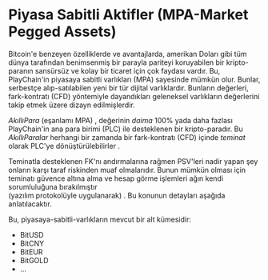 # Piyasa Sabitli Aktifler (MPA-Market Pegged Assets)

Bitcoin'e benzeyen özelliklerde ve avantajlarda, amerikan Doları gibi tüm dünya
tarafından benimsenmiş bir parayla pariteyi koruyabilen bir kripto-paranın
 sansürsüz ve kolay bir ticaret için çok faydası vardır. Bu, PlayChain'in 
piyasaya  sabitli varlıkları (MPA) sayesinde mümkün olur. Bunlar, serbestçe 
alıp-satılabilen yeni  bir tür dijital varlıklardır. Bunların değerleri, fark-kontratı (CFD) yöntemiyle
dayandıkları geleneksel varlıkların değerlerini takip etmek üzere dizayn edilmişlerdir. 

*AkıllıPara* (eşanlamı MPA) , değerinin  *daima*  100% yada daha fazlası PlayChain'in 
 ana para birimi (PLC) ile desteklenen bir kripto-paradır. Bu *AkıllıParalar* herhangi bir 
zamanda bir fark-kontratı (CFD) içinde *teminat* olarak PLC'ye dönüştürülebilirler .

Teminatla desteklenen FK'nı andırmalarına rağmen PSV'leri nadir yapan şey 
onların  karşı taraf riskinden muaf olmalarıdır. Bunun mümkün olması için teminatı 
güvence  altına alma ve hesap görme işlemleri ağın  kendi sorumluluğuna bırakılmıştır  
(yazılım protokolüyle uygulanarak) . Bu konunun detayları aşağıda
anlatılacaktır.

Bu, piyasaya-sabitli-varlıkların mevcut bir alt kümesidir:
* BitUSD
* BitCNY
* BitEUR
* BitGOLD
* ...